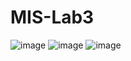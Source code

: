 # MIS-Lab3

![image](https://github.com/user-attachments/assets/1de8add7-023e-4081-82e4-5661987f0c8e)
![image](https://github.com/user-attachments/assets/0a06e89b-bdc9-4bbb-8e0e-336e19649406)
![image](https://github.com/user-attachments/assets/f292949d-475b-4d5c-b79a-a8d93524b910)
